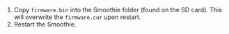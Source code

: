 1. Copy `firmware.bin` into the Smoothie folder (found on the SD card). This will overwrite the `firmware.cur` upon restart.
2. Restart the Smoothie.

